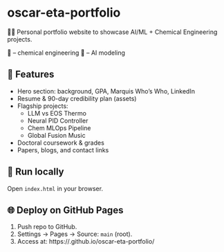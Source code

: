 # oscar-eta-portfolio
🧪🧠  Personal portfolio website to showcase AI/ML + Chemical Engineering projects.

🧪 – chemical engineering  🧠 – AI modeling

## 📌 Features
- Hero section: background, GPA, Marquis Who’s Who, LinkedIn
- Resume & 90-day credibility plan (assets)
- Flagship projects:
  - LLM vs EOS Thermo
  - Neural PID Controller
  - Chem MLOps Pipeline
  - Global Fusion Music
- Doctoral coursework & grades
- Papers, blogs, and contact links

## 🚀 Run locally
Open `index.html` in your browser.

## 🌐 Deploy on GitHub Pages
1. Push repo to GitHub.
2. Settings → Pages → Source: `main` (root).
3. Access at: https://<GrandZangoule>.github.io/oscar-eta-portfolio/
